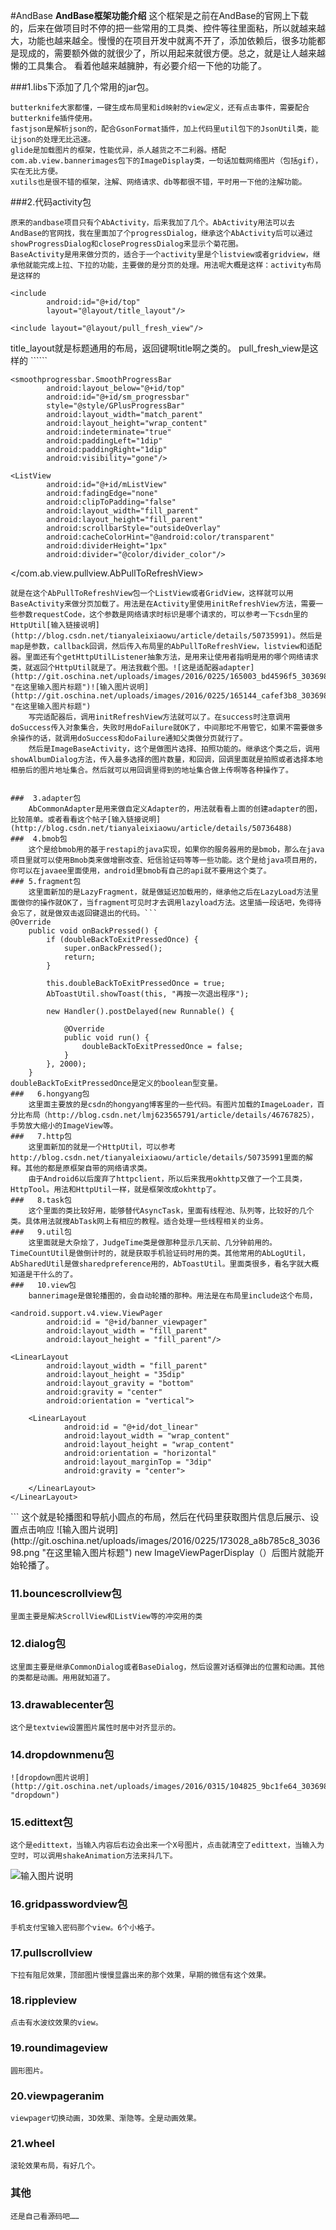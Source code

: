 #AndBase
**AndBase框架功能介绍**
  这个框架是之前在AndBase的官网上下载的，后来在做项目时不停的把一些常用的工具类、控件等往里面粘，所以就越来越大，功能也越来越全。慢慢的在项目开发中就离不开了，添加依赖后，很多功能都是现成的，需要额外做的就很少了，所以用起来就很方便。总之，就是让人越来越懒的工具集合。
  看着他越来越臃肿，有必要介绍一下他的功能了。
  

###1.libs下添加了几个常用的jar包。

    butterknife大家都懂，一键生成布局里和id映射的view定义，还有点击事件，需要配合butterknife插件使用。
    fastjson是解析json的，配合GsonFormat插件，加上代码里util包下的JsonUtil类，能让json的处理无比迅速。
    glide是加载图片的框架，性能优异，杀人越货之不二利器。搭配com.ab.view.bannerimages包下的ImageDisplay类，一句话加载网络图片（包括gif），实在无比方便。
    xutils也是很不错的框架，注解、网络请求、db等都很不错，平时用一下他的注解功能。
###2.代码activity包

    原来的andbase项目只有个AbActivity，后来我加了几个。AbActivity用法可以去AndBase的官网找，我在里面加了个progressDialog，继承这个AbActivity后可以通过showProgressDialog和closeProgressDialog来显示个菊花圈。
    BaseActivity是用来做分页的，适合于一个activity里是个listview或者gridview，继承他就能完成上拉、下拉的功能，主要做的是分页的处理。用法呢大概是这样：activity布局是这样的
<?xml version="1.0" encoding="utf-8"?>
<LinearLayout xmlns:android="http://schemas.android.com/apk/res/android"
              android:orientation="vertical"
              android:layout_width="match_parent"
              android:layout_height="match_parent"
              android:background="@color/main_bg">

    <include
            android:id="@+id/top"
            layout="@layout/title_layout"/>

    <include layout="@layout/pull_fresh_view"/>
</LinearLayout>
title_layout就是标题通用的布局，返回键啊title啊之类的。
pull_fresh_view是这样的
``````
<?xml version="1.0" encoding="utf-8"?>
<com.ab.view.pullview.AbPullToRefreshView
        android:layout_below="@+id/top"
        xmlns:android="http://schemas.android.com/apk/res/android"
        android:id="@+id/mPullRefreshView"
        android:scrollbars="none"
        android:layout_width="match_parent"
        android:layout_height="match_parent">

    <smoothprogressbar.SmoothProgressBar
            android:layout_below="@+id/top"
            android:id="@+id/sm_progressbar"
            style="@style/GPlusProgressBar"
            android:layout_width="match_parent"
            android:layout_height="wrap_content"
            android:indeterminate="true"
            android:paddingLeft="1dip"
            android:paddingRight="1dip"
            android:visibility="gone"/>

    <ListView
            android:id="@+id/mListView"
            android:fadingEdge="none"
            android:clipToPadding="false"
            android:layout_width="fill_parent"
            android:layout_height="fill_parent"
            android:scrollbarStyle="outsideOverlay"
            android:cacheColorHint="@android:color/transparent"
            android:dividerHeight="1px"
            android:divider="@color/divider_color"/>

</com.ab.view.pullview.AbPullToRefreshView>
```
就是在这个AbPullToRefreshView包一个ListView或者GridView，这样就可以用BaseActivity来做分页加载了。用法是在Activity里使用initRefreshView方法，需要一些参数requestCode，这个参数是网络请求时标识是哪个请求的，可以参考一下csdn里的HttpUtil[输入链接说明](http://blog.csdn.net/tianyaleixiaowu/article/details/50735991)。然后是map是参数，callback回调，然后传入布局里的AbPullToRefreshView，listview和适配器。里面还有个getHttpUtilListener抽象方法，是用来让使用者指明是用的哪个网络请求类，就返回个HttpUtil就是了。用法我截个图。![这是适配器adapter](http://git.oschina.net/uploads/images/2016/0225/165003_bd4596f5_303698.png "在这里输入图片标题")![输入图片说明](http://git.oschina.net/uploads/images/2016/0225/165144_cafef3b8_303698.png "在这里输入图片标题")
    写完适配器后，调用initRefreshView方法就可以了。在success时注意调用doSuccess传入对象集合，失败时用doFailure就OK了，中间那坨不用管它，如果不需要做多余操作的话，就调用doSuccess和doFailure通知父类做分页就行了。
    然后是ImageBaseActivity，这个是做图片选择、拍照功能的。继承这个类之后，调用showAlbumDialog方法，传入最多选择的图片数量，和回调，回调里面就是拍照或者选择本地相册后的图片地址集合。然后就可以用回调里得到的地址集合做上传啊等各种操作了。
 

###  3.adapter包
    AbCommonAdapter是用来做自定义Adapter的，用法就看看上面的创建adapter的图，比较简单。或者看看这个帖子[输入链接说明](http://blog.csdn.net/tianyaleixiaowu/article/details/50736488)
###  4.bmob包
    这个是给bmob用的基于restapi的java实现，如果你的服务器用的是bmob，那么在java项目里就可以使用Bmob类来做增删改查、短信验证码等等一些功能。这个是给java项目用的，你可以在javaee里面使用，android里bmob有自己的api就不要用这个类了。
### 5.fragment包
    这里面新加的是LazyFragment，就是做延迟加载用的，继承他之后在LazyLoad方法里面做你的操作就OK了，当fragment可见时才去调用lazyload方法。这里插一段话吧，免得待会忘了，就是做双击返回键退出的代码。```
@Override
    public void onBackPressed() {
        if (doubleBackToExitPressedOnce) {
            super.onBackPressed();
            return;
        }

        this.doubleBackToExitPressedOnce = true;
        AbToastUtil.showToast(this, "再按一次退出程序");

        new Handler().postDelayed(new Runnable() {

            @Override
            public void run() {
                doubleBackToExitPressedOnce = false;
            }
        }, 2000);
    }
doubleBackToExitPressedOnce是定义的boolean型变量。
###   6.hongyang包
    这里面主要放的是csdn的hongyang博客里的一些代码。有图片加载的ImageLoader，百分比布局（http://blog.csdn.net/lmj623565791/article/details/46767825），手势放大缩小的ImageView等。
###   7.http包
    这里面新加的就是一个HttpUtil，可以参考http://blog.csdn.net/tianyaleixiaowu/article/details/50735991里面的解释。其他的都是原框架自带的网络请求类。
    由于Android6以后废弃了httpclient，所以后来我用okhttp又做了一个工具类，HttpTool。用法和HttpUtil一样，就是框架改成okhttp了。
###   8.task包
    这个里面的类比较好用，能够替代AsyncTask，里面有线程池、队列等，比较好的几个类。具体用法就搜AbTask网上有相应的教程。适合处理一些线程相关的业务。
###   9.util包
    这里面就是大杂烩了，JudgeTime类是做那种显示几天前、几分钟前用的。TimeCountUtil是做倒计时的，就是获取手机验证码时用的类。其他常用的AbLogUtil，AbSharedUtil是做sharedpreference用的，AbToastUtil。里面类很多，看名字就大概知道是干什么的了。
###   10.view包
    bannerimage是做轮播图的，会自动轮播的那种。用法是在布局里include这个布局，
```
<?xml version="1.0" encoding="utf-8"?>
<FrameLayout
        android:layout_width = "match_parent"
        android:layout_alignParentTop = "true"
        android:id = "@+id/frame_layout"
        android:layout_height = "160dip"
        xmlns:android = "http://schemas.android.com/apk/res/android">

    <android.support.v4.view.ViewPager
            android:id = "@+id/banner_viewpager"
            android:layout_width = "fill_parent"
            android:layout_height = "fill_parent"/>

    <LinearLayout
            android:layout_width = "fill_parent"
            android:layout_height = "35dip"
            android:layout_gravity = "bottom"
            android:gravity = "center"
            android:orientation = "vertical">

        <LinearLayout
                android:id = "@+id/dot_linear"
                android:layout_width = "wrap_content"
                android:layout_height = "wrap_content"
                android:orientation = "horizontal"
                android:layout_marginTop = "3dip"
                android:gravity = "center">

        </LinearLayout>
    </LinearLayout>
</FrameLayout>
```
这个就是轮播图和导航小圆点的布局，然后在代码里获取图片信息后展示、设置点击响应
![输入图片说明](http://git.oschina.net/uploads/images/2016/0225/173028_a8b785c8_303698.png "在这里输入图片标题")
new ImageViewPagerDisplay（）后图片就能开始轮播了。

### 11.bouncescrollview包
    里面主要是解决ScrollView和ListView等的冲突用的类
### 12.dialog包
    这里面主要是继承CommonDialog或者BaseDialog，然后设置对话框弹出的位置和动画。其他的类都是动画。用用就知道了。
### 13.drawablecenter包
    这个是textview设置图片属性时居中对齐显示的。
### 14.dropdownmenu包
    ![dropdown图片说明](http://git.oschina.net/uploads/images/2016/0315/104825_9bc1fe64_303698.png "dropdown")
### 15.edittext包
    这个是edittext，当输入内容后右边会出来一个X号图片，点击就清空了edittext，当输入为空时，可以调用shakeAnimation方法来抖几下。
![输入图片说明](http://git.oschina.net/uploads/images/2016/0225/173834_86611ef4_303698.png "在这里输入图片标题")
### 16.gridpasswordview包
    手机支付宝输入密码那个view。6个小格子。
### 17.pullscrollview
    下拉有阻尼效果，顶部图片慢慢显露出来的那个效果，早期的微信有这个效果。
### 18.rippleview
    点击有水波纹效果的view。
### 19.roundimageview
    圆形图片。
### 20.viewpageranim
    viewpager切换动画，3D效果、渐隐等。全是动画效果。
### 21.wheel
    滚轮效果布局，有好几个。

### 其他
    还是自己看源码吧……















